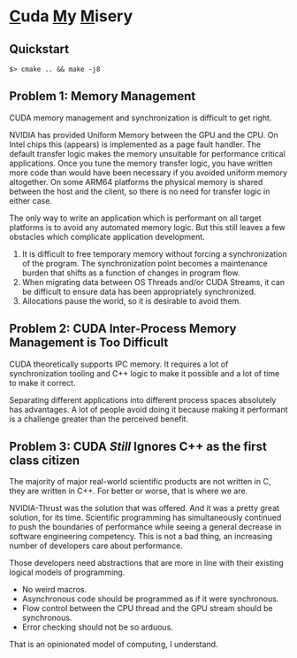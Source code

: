 # <u>C</u>uda <u>M</u>y <u>M</u>isery

## Quickstart

```
$> cmake .. && make -j8
```

## Problem 1:  Memory Management

CUDA memory management and synchronization is difficult to get right.

NVIDIA has provided Uniform Memory between the GPU and the CPU.  On Intel chips
this (appears) is implemented as a page fault handler.  The default transfer
logic makes the memory unsuitable for performance critical applications.  Once
you tune the memory transfer logic, you have written more code than would have
been necessary if you avoided uniform memory altogether.  On some ARM64
platforms the physical memory is shared between the host and the client, so
there is no need for transfer logic in either case.

The only way to write an application which is performant on all target platforms
is to avoid any automated memory logic.  But this still leaves a few obstacles
which complicate application development.

1.  It is difficult to free temporary memory without forcing a synchronization
    of the program.  The synchronization point becomes a maintenance burden that
    shifts as a function of changes in program flow.
2.  When migrating data between OS Threads and/or CUDA Streams, it can be
    difficult to ensure data has been appropriately synchronized.
3.  Allocations pause the world, so it is desirable to avoid them.


## Problem 2:  CUDA Inter-Process Memory Management is Too Difficult

CUDA theoretically supports IPC memory.  It requires a lot of synchronization
tooling and C++ logic to make it possible and a lot of time to make it correct.

Separating different applications into different process spaces absolutely has
advantages.  A lot of people avoid doing it because making it performant is a
challenge greater than the perceived benefit.


## Problem 3:  CUDA *Still* Ignores C++ as the first class citizen

The majority of major real-world scientific products are not written in C, they
are written in C++.  For better or worse, that is where we are.

NVIDIA-Thrust was the solution that was offered.  And it was a pretty great
solution, for its time.  Scientific programming has simultaneously continued to
push the boundaries of performance while seeing a general decrease in software
engineering competency.  This is not a bad thing, an increasing number of
developers care about performance.

Those developers need abstractions that are more in line with their existing
logical models of programming.

- No weird macros.
- Asynchronous code should be programmed as if it were synchronous.
- Flow control between the CPU thread and the GPU stream should be synchronous.
- Error checking should not be so arduous.

That is an opinionated model of computing, I understand.

